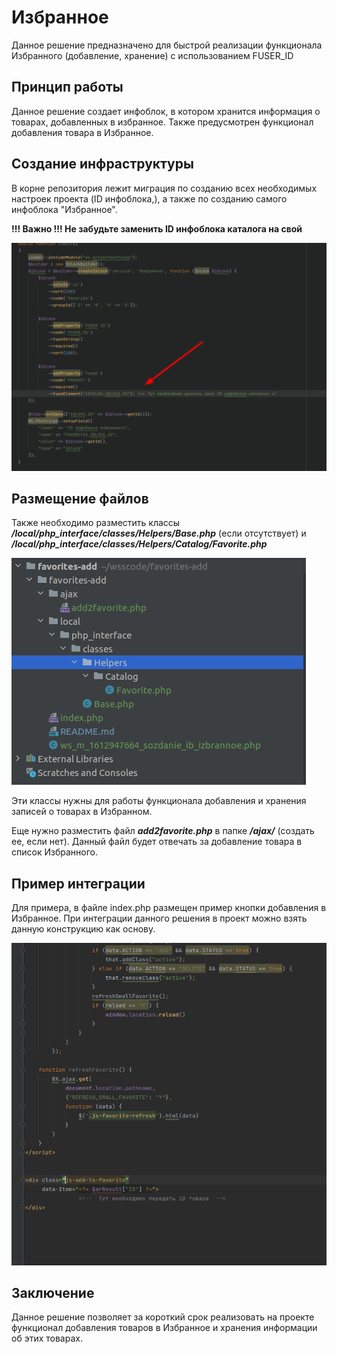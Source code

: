# Избранное

Данное решение предназначено для быстрой реализации функционала Избранного (добавление, хранение)
с использованием FUSER_ID

## Принцип работы

Данное решение создает инфоблок, в котором хранится информация о товарах, добавленных в избранное.
Также предусмотрен функционал добавления товара в Избранное.

## Создание инфраструктуры

В корне репозитория лежит миграция по созданию всех необходимых настроек проекта (ID инфоблока,),
а также по созданию самого инфоблока "Избранное".

**!!! Важно !!! Не забудьте заменить ID инфоблока каталога на свой**

![](readme_images/1.png)

## Размещение файлов

Также необходимо разместить классы _**/local/php_interface/classes/Helpers/Base.php**_ 
(если отсутствует) и _**/local/php_interface/classes/Helpers/Catalog/Favorite.php**_

![](readme_images/2.png)

Эти классы нужны для работы функционала добавления и хранения записей о товарах в Избранном.

Еще нужно разместить файл **_add2favorite.php_** в папке _**/ajax/**_ (создать ее, если нет). 
Данный файл будет отвечать за добавление товара в список Избранного.

## Пример интеграции

Для примера, в файле index.php размещен пример кнопки добавления в Избранное. При интеграции данного
решения в проект можно взять данную конструкцию как основу.

![](readme_images/3.png)

## Заключение

Данное решение позволяет за короткий срок реализовать на проекте функционал добавления товаров в Избранное и хранения информации об этих товарах.
